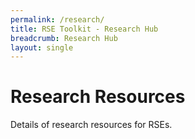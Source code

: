 ```yaml
---
permalink: /research/
title: RSE Toolkit - Research Hub
breadcrumb: Research Hub
layout: single
---
```


# Research Resources

Details of research resources for RSEs.